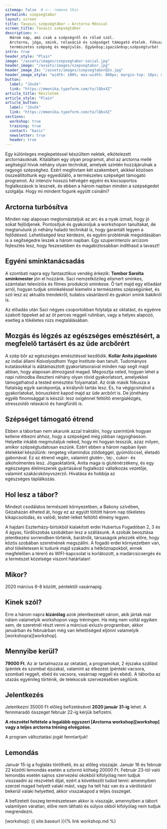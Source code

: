 ```yaml
---
sitemap: false  # <-- remove this
permalink: szepsegtabor
layout: screen
title: Tavaszi szépségtábor – Arctorna Mónival
screen_title: Tavaszi szépségtábor
description: >-
  Három nap, ami csak a szépségről és rólad szól.
  Arctorna, jóga, smink, relaxáció és szépséget támogató ételek. Fókuszban a
  természetes szépség és megújulás. Egy&nbsp;igazi&nbsp;szépségturbó!
intro: true
header_style: "Plain"
image: "/assets/images/szepsegtabor-social.jpg"
header_image: "/assets/images/szepsegtabor.jpg"
header_image_2x: "/assets/images/szepsegtabor@2x.jpg"
header_image_style: "width: 100%; max-width: 800px; margin-top: 10px; margin-bottom: 0;"
button:
  label: "Jövök"
  link: "https://mmonika.typeform.com/to/lQbxXZ"
article_title: Részletek
article_style: "Plain"
article_button:
  label: "Jövök"
  link: "https://mmonika.typeform.com/to/lQbxXZ"
sections:
  workshop: true
  training: true
  contact: "basic"
  newsletter: true
  header: true
---
```


Egy különleges meglepetéssel készültem nektek, elkötelezett arctornásoknak. Kitaláltam egy olyan programot, ahol az arctorna mellé segítségül hívok néhány olyan technikát, amelyek szintén hozzájárulnak a ragyogó szépséghez. Ezért meghívtam két szakembert, akikkel közösen összeállítottunk egy egyedülálló, a természetes szépséget támogató programot. Az intenzív hosszú hétvégén egyéni és kiscsoportos foglalkozások is lesznek, és ebben a három napban minden a szépségedet szolgálja. Hogy mi mindent fogunk együtt&nbsp;csinálni?

## Arctorna turbósítva

Minden nap alaposan megtornáztatjuk az arc és a nyak izmait, hogy jó sokat fejlődjenek. Pontosítjuk és gyakoroljuk a workshopon tanultakat, de megtanulunk jó néhány haladó technikát is, hogy garantált legyen a fejlődésed. Lehetőséged lesz kérdezni, és egyéni problémák megoldásában is a segítségedre leszek a három napban. Egy szuperintenzív arcizom fejlesztés lesz, hogy feszesebben és magabiztosabban indíthasd&nbsp;a&nbsp;tavaszt!

## Egyéni sminktanácsadás

A szombati napra egy fantasztikus vendég érkezik: **Tombor Sarolta sminkmester** jön el hozzánk. Saci nemzetközileg elismert sminkes, számtalan televíziós és filmes produkció sminkese. Ő tart majd egy előadást arról, hogyan tudjuk sminkeléssel kiemelni a természetes szépségünket, és szó lesz az aktuális trendekről, tudatos vásárlásról és gyakori smink bakikról is.

Az előadás után Saci négyes csoportokban folytatja az oktatást, és egyénre szabott tippeket ad az öt perces reggeli rutinban, vagy a helyes alapozó, esetleg a tökéletes rúzs megtalálásában.

## Mozgás és légzés az egészséges emésztésért, a megfelelő tartásért és az&nbsp;üde&nbsp;arcbőrért

A szép bőr az egészséges emésztéssel kezdődik. **Kollár Anita jógaoktató** az indiai állami _Kaivalyadham Yoga Institute_-ban tanult. Tudományos kutatásokkal is alátámasztott gyakorlatsoraival minden nap segít majd abban, hogy alaposan átmozgasd magad. Megosztja veled, hogyan lehet a napi rutinodba illeszteni néhány olyan rövid gyakorlatsort, amelyekkel támogathatod a tested emésztési folyamatait. Az órák másik fókusza a fiatalság egyik sarokpontja, a királynői tartás lesz. És, ha végigcsinálod a gyakorlatokat, bónuszként kapod majd az üde arcbőrt is. De jónéhány egyéb finomsággal is készül: lesz oxigénnel feltöltő energialézgés, stresszoldó relaxáció és&nbsp;hangfürdő&nbsp;is.

## Szépséget támogató&nbsp;étrend

Ebben a táborban nem akarunk azzal traktálni, hogy szerintünk hogyan kellene étkezni ahhoz, hogy a szépséged még jobban ragyoghasson. Helyette inkább megmutatjuk neked, hogy mi hogyan tesszük, azaz milyen, amikor szépségtudatosan eszünk. Ezért ebben a három napban ilyen ételekkel készülünk: rengeteg vitamindús zöldséggel, gyümölccsel, életadó gabonával. Ez az étrend vegán, valamint glutén-, tej-, cukor- és alkoholmentes lesz. Jógaoktatónk, Anita maga is gluténérzékeny, és egy egészséges élelmiszerek gyártásával foglalkozó vállalkozás vezetője, valamint szakácskönyvszerző. Hivatása és hobbija az egészséges&nbsp;táplálkozás.

## Hol lesz a&nbsp;tábor?

Mindezt csodálatos természeti környezetben, a Bakony szívében, Gézaházán élheted át, hogy ez az együtt töltött három nap tökéletes kikapcsolódás, és valódi, testet-lelket feltöltő élmény&nbsp;legyen.

A hajdani Eszterházy-birtokból kialakított erdei Hubertus Fogadóban 2, 3 és 4 ágyas, fürdőszobás szobákban lesz a szállásunk. A szobák beosztása jelentkezési sorrendben történik, barátnők, társaságok jelezzék előre, hogy közös szobában szeretnének megszállni. A fogadó erdei környezetben van, ahol tökéletesen ki tudunk majd szakadni a hétköznapokból, ennek megfelelően a térerő és WIFI-kapcsolat is korlátozott, a madárcsicsergés és a természet közelsége viszont határtalan!

## Mikor?

2020 március 6-8 között, péntektől&nbsp;vasárnapig.

## Kinek szól?

Erre a három napra **kizárólag** azok jelentkezését várom, akik jártak már nálam valamelyik workshopon vagy tréningen. Ha még nem voltál egyiken sem, de szeretnél részt venni a márciusi exluzív programban, akkor januárban és februárban még van lehetőséged eljönni valamelyik [workshopra][workshop].

## Mennyibe kerül?

**79000&nbsp;Ft**. Az ár tartalmazza az oktatást, a programokat, 2 éjszaka szállást (péntek és szombat éjszaka), valamint az étkezést (pénteki vacsora, szombati reggeli, ebéd és vacsora, vasárnap reggeli és ebéd). A táborba az utazás egyénileg történik, de telekocsik szervezésében segítünk.

## Jelentkezés

Jelentkezni 35000&nbsp;Ft előleg befizetésével **2020 január 31-ig** lehet. A fennmaradó összeget február 22-ig kérjük befizetni.

**A részvétel feltétele a legalább egyszeri [Arctorna workshop][workshop] vagy a teljes arctorna tréning elvégzése.**

A program változtatási jogát fenntartjuk!

## Lemondás

Január 15-ig a foglalás törölhető, és az előleg visszajár. Január 16 és február 22 közötti lemondás esetén a sztornó költség 20000&nbsp;Ft. Február 23-tól való lemondás esetén sajnos szervezési okokból kifolyólag nem tudjuk visszaadni az részvételi díjat, ezért a következőt tudod tenni: amennyiben szerzel magad helyett valaki mást, vagy ha telt ház van és a várólistáról bekerül valaki helyetted, akkor visszakapod a teljes összeget.

A befizetett összeg természetesen akkor is visszajár, amennyiben a tábort valamilyen váratlan, előre nem látható és súlyos okból kifolyólag nem tudjuk megrendezni.


[workshop]: {{ site.baseurl }}{% link workshop.md %}

